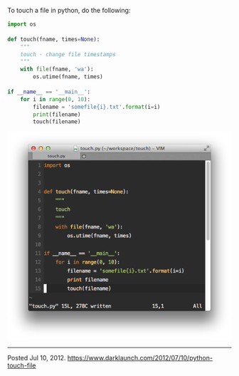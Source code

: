 To touch a file in python, do the following:

```python
import os

def touch(fname, times=None):
    """
    touch - change file timestamps
    """
    with file(fname, 'wa'):
        os.utime(fname, times)

if __name__ == '__main__':
    for i in range(0, 10):
        filename = 'somefile{i}.txt'.format(i=i)
        print(filename)
        touch(filename)
```

<img alt="" src="/img/uploads/2012-07/python-touch-file.png" />

---

Posted Jul 10, 2012.
https://www.darklaunch.com/2012/07/10/python-touch-file